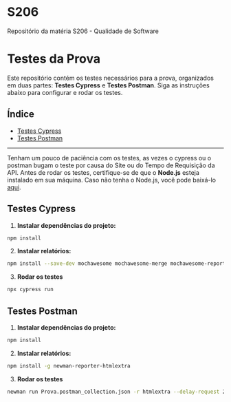 # S206
Repositório da matéria S206 - Qualidade de Software

# Testes da Prova

Este repositório contém os testes necessários para a prova, organizados em duas partes: **Testes Cypress** e **Testes Postman**. Siga as instruções abaixo para configurar e rodar os testes.

## Índice

- [Testes Cypress](#testes-cypress)
- [Testes Postman](#testes-postman)

---
Tenham um pouco de paciência com os testes, as vezes o cypress ou o postman bugam o teste por causa do Site ou do Tempo de Requisição da API.
Antes de rodar os testes, certifique-se de que o **Node.js** esteja instalado em sua máquina. Caso não tenha o Node.js, você pode baixá-lo [aqui](https://nodejs.org/).

## Testes Cypress


1. **Instalar dependências do projeto:**

```bash
npm install
```

2. **Instalar relatórios:**

```bash
npm install --save-dev mochawesome mochawesome-merge mochawesome-report-generator cypress-mochawesome-reporter
```

3. **Rodar os testes**

```bash
npx cypress run
```

## Testes Postman

1. **Instalar dependências do projeto:**

```bash
npm install
```

2. **Instalar relatórios:**

```bash
npm install -g newman-reporter-htmlextra
```

3. **Rodar os testes**

```bash
newman run Prova.postman_collection.json -r htmlextra --delay-request 2000
```
